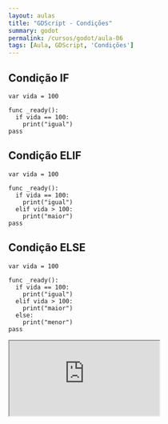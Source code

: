 ```yaml
---
layout: aulas
title: "GDScript - Condições"
summary: godot
permalink: /cursos/godot/aula-06
tags: [Aula, GDScript, 'Condições']
---
```


## Condição IF

```gdscript
var vida = 100

func _ready():
  if vida == 100:
    print("igual")
pass
```

## Condição ELIF

```gdscript
var vida = 100

func _ready():
  if vida == 100:
    print("igual")
  elif vida > 100:
    print("maior")
pass
```

## Condição ELSE

```gdscript
var vida = 100

func _ready():
  if vida == 100:
    print("igual")
  elif vida > 100:
    print("maior")
  else:
    print("menor")
pass
```

<div class="embed-responsive embed-responsive-16by9">
  <iframe class="embed-responsive-item" src="https://www.youtube.com/embed/ZJwu34GcCTk?rel=0" allowfullscreen></iframe>
</div><br>
